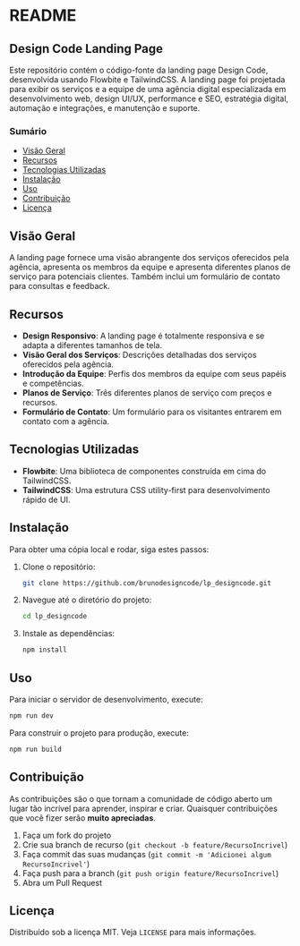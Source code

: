 # README

## Design Code Landing Page

Este repositório contém o código-fonte da landing page Design Code, desenvolvida usando Flowbite e TailwindCSS. A landing page foi projetada para exibir os serviços e a equipe de uma agência digital especializada em desenvolvimento web, design UI/UX, performance e SEO, estratégia digital, automação e integrações, e manutenção e suporte.

### Sumário
- [Visão Geral](#visao-geral)
- [Recursos](#recursos)
- [Tecnologias Utilizadas](#tecnologias-utilizadas)
- [Instalação](#instalacao)
- [Uso](#uso)
- [Contribuição](#contribuicao)
- [Licença](#licenca)

## Visão Geral

A landing page fornece uma visão abrangente dos serviços oferecidos pela agência, apresenta os membros da equipe e apresenta diferentes planos de serviço para potenciais clientes. Também inclui um formulário de contato para consultas e feedback.

## Recursos

- **Design Responsivo**: A landing page é totalmente responsiva e se adapta a diferentes tamanhos de tela.
- **Visão Geral dos Serviços**: Descrições detalhadas dos serviços oferecidos pela agência.
- **Introdução da Equipe**: Perfis dos membros da equipe com seus papéis e competências.
- **Planos de Serviço**: Três diferentes planos de serviço com preços e recursos.
- **Formulário de Contato**: Um formulário para os visitantes entrarem em contato com a agência.

## Tecnologias Utilizadas

- **Flowbite**: Uma biblioteca de componentes construída em cima do TailwindCSS.
- **TailwindCSS**: Uma estrutura CSS utility-first para desenvolvimento rápido de UI.

## Instalação

Para obter uma cópia local e rodar, siga estes passos:

1. Clone o repositório:
   ```sh
   git clone https://github.com/brunodesigncode/lp_designcode.git
   ```
2. Navegue até o diretório do projeto:
   ```sh
   cd lp_designcode
   ```
3. Instale as dependências:
   ```sh
   npm install
   ```

## Uso

Para iniciar o servidor de desenvolvimento, execute:
```sh
npm run dev
```

Para construir o projeto para produção, execute:
```sh
npm run build
```

## Contribuição

As contribuições são o que tornam a comunidade de código aberto um lugar tão incrível para aprender, inspirar e criar. Quaisquer contribuições que você fizer serão **muito apreciadas**.

1. Faça um fork do projeto
2. Crie sua branch de recurso (`git checkout -b feature/RecursoIncrivel`)
3. Faça commit das suas mudanças (`git commit -m 'Adicionei algum RecursoIncrivel'`)
4. Faça push para a branch (`git push origin feature/RecursoIncrivel`)
5. Abra um Pull Request

## Licença

Distribuído sob a licença MIT. Veja `LICENSE` para mais informações.
```
